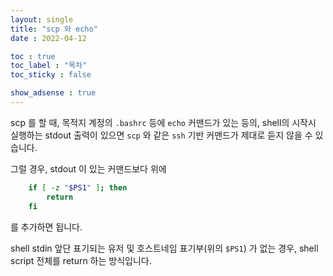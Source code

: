 ```yaml
---
layout: single
title: "scp 와 echo"
date : 2022-04-12

toc : true
toc_label : "목차"
toc_sticky : false

show_adsense : true
---
```


scp 를 할 때, 목적지 계정의 `.bashrc` 등에 `echo` 커맨드가 있는 등의, shell의 시작시 실행하는 stdout 출력이 있으면 `scp` 와 같은 `ssh` 기반 커맨드가 제대로 듣지 않을 수 있습니다.

그럴 경우, stdout 이 있는 커맨드보다 위에

```bash
    if [ -z "$PS1" ]; then
        return
    fi
```

를 추가하면 됩니다.

shell stdin 앞단 표기되는 유저 및 호스트네임 표기부(위의 `$PS1`) 가 없는 경우, shell script 전체를 return 하는 방식입니다.

